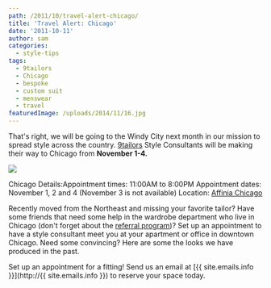 ```yaml
---
path: /2011/10/travel-alert-chicago/
title: 'Travel Alert: Chicago'
date: '2011-10-11'
author: sam
categories:
  - style-tips
tags:
  - 9tailors
  - Chicago
  - bespoke
  - custom suit
  - menswear
  - travel
featuredImage: /uploads/2014/11/16.jpg
---
```

That's right, we will be going to the Windy City next month in our mission to spread style across the country. [9tailors](http://www.9tailors.com) Style Consultants will be making their way to Chicago from **November 1-4.**

[![](http://1.bp.blogspot.com/-6NST19vp5dk/TpytsFtXHdI/AAAAAAAAKV4/TRPJ3katdZY/s640/booth_9tailors_201110.jpg)](http://1.bp.blogspot.com/-6NST19vp5dk/TpytsFtXHdI/AAAAAAAAKV4/TRPJ3katdZY/s1600/booth_9tailors_201110.jpg)

Chicago Details:Appointment times: 11:00AM to 8:00PM
Appointment dates: November 1, 2 and 4 (November 3 is not available)
Location: [Affinia Chicago](http://www.affinia.com/Chicago-Hotel.aspx?name=Affinia-Chicago)

Recently moved from the Northeast and missing your favorite tailor? Have some friends that need some help in the wardrobe department who live in Chicago (don't forget about the [referral program](http://2011/04/spread-good-style.html))? Set up an appointment to have a style consultant meet you at your apartment or office in downtown Chicago.
Need some convincing? Here are some the looks we have produced in the past.

Set up an appointment for a fitting! Send us an email at [{{ site.emails.info }}](http://{{ site.emails.info }}) to reserve your space today.